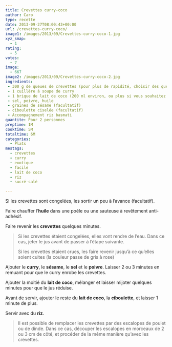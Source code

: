 ```yaml
---
title: Crevettes curry-coco
author: Caro
type: recette
date: 2013-09-27T08:00:43+00:00
url: /crevettes-curry-coco/
image1: /images/2013/09/Crevettes-curry-coco-1.jpg
xyz_smap:
  - 1
rating:
  - 5
votes:
  - 7
image:
  - 667
image2: /images/2013/09/Crevettes-curry-coco-2.jpg
ingredients:
 - 300 g de queues de crevettes (pour plus de rapidité, choisir des queues de crevettes cuites, décortiquées)
 - 1 cuillère à soupe de curry
 - 1 brique de lait de coco (200 ml environ, ou plus si vous souhaitez plus de sauce)
 - sel, poivre, huile
 - graines de sésame (facultatif)
 - ciboulette ciselée (facultatif)
 - Accompagnement riz basmati
quantite: Pour 2 personnes
preptime: 1M
cooktime: 5M
totaltime: 6M
categories:
  - Plats
mestags:
  - crevettes
  - curry
  - exotique
  - facile
  - lait de coco
  - riz
  - sucré-salé

---
```

Si les crevettes sont congelées, les sortir un peu à l&rsquo;avance (facultatif).

Faire chauffer l&rsquo;**huile** dans une poêle ou une sauteuse à revêtement anti-adhésif.

Faire revenir les **crevettes** quelques minutes.

> Si les crevettes étaient congelées, elles vont rendre de l&rsquo;eau. Dans ce cas, jeter le jus avant de passer à l&rsquo;étape suivante.
>
> Si les crevettes étaient crues, les faire revenir jusqu&rsquo;à ce qu&rsquo;elles soient cuites (la couleur passe de gris à rose)

Ajouter le **curry**, le **sésame**, le **sel** et le **poivre**. Laisser 2 ou 3 minutes en remuant pour que le curry enrobe les crevettes.

Ajouter la moitié du **lait de coco**, mélanger et laisser mijoter quelques minutes pour que le jus réduise.

Avant de servir, ajouter le reste du **lait de coco**, la **ciboulette**, et laisser 1 minute de plus.

Servir avec du **riz**.

> Il est possible de remplacer les crevettes par des escalopes de poulet ou de dinde. Dans ce cas, découper les escalopes en morceaux de 2 ou 3 cm de côté, et procéder de la même manière qu&rsquo;avec les crevettes.
